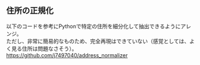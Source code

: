 ## 住所の正規化
以下のコードを参考にPythonで特定の住所を細分化して抽出できるようにアレンジ。<br>
ただし、非常に簡易的なものため、完全再現はできていない（感覚としては、よく見る住所は問題なさそう）。<br>
https://github.com/j7497040/address_normalizer
